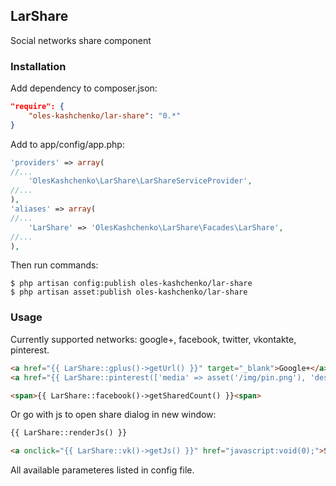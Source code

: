 ## LarShare
Social networks share component

### Installation
Add dependency to composer.json:
```json
"require": {
    "oles-kashchenko/lar-share": "0.*"
}
```

Add to app/config/app.php:
```php
'providers' => array(
//...
    'OlesKashchenko\LarShare\LarShareServiceProvider',
//...
),
'aliases' => array(
//...
    'LarShare' => 'OlesKashchenko\LarShare\Facades\LarShare',
//...
),
```

Then run commands:
```shell
$ php artisan config:publish oles-kashchenko/lar-share
$ php artisan asset:publish oles-kashchenko/lar-share
```

### Usage
Currently supported networks: google+, facebook, twitter, vkontakte, pinterest.
```html
<a href="{{ LarShare::gplus()->getUrl() }}" target="_blank">Google+</a>
<a href="{{ LarShare::pinterest(['media' => asset('/img/pin.png'), 'description' => 'oh hai'])->getUrl() }}" target="_blank">Pin it!</a>

<span>{{ LarShare::facebook()->getSharedCount() }}<span>
```

Or go with js to open share dialog in new window:
```html
{{ LarShare::renderJs() }}

<a onclick="{{ LarShare::vk()->getJs() }}" href="javascript:void(0);">Share me</a>
```

All available parameteres listed in config file.
